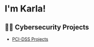 <h1>I'm Karla! 

<h2>👨‍💻 Cybersecurity Projects</h2>

  - [PCI-DSS Projects](https:)




[linkedin]: https://linkedin.com/in/karlaarevalo
